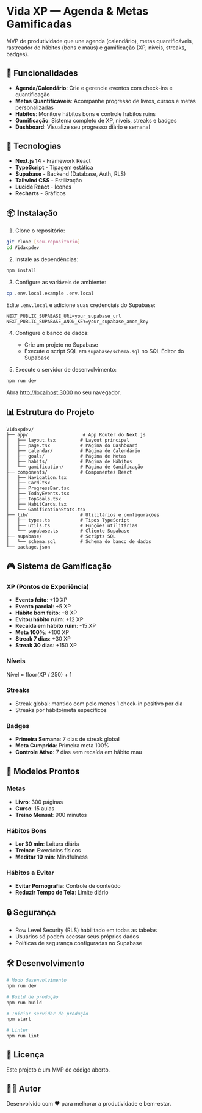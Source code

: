 # Vida XP — Agenda & Metas Gamificadas

MVP de produtividade que une agenda (calendário), metas quantificáveis, rastreador de hábitos (bons e maus) e gamificação (XP, níveis, streaks, badges).

## 🎯 Funcionalidades

- **Agenda/Calendário**: Crie e gerencie eventos com check-ins e quantificação
- **Metas Quantificáveis**: Acompanhe progresso de livros, cursos e metas personalizadas
- **Hábitos**: Monitore hábitos bons e controle hábitos ruins
- **Gamificação**: Sistema completo de XP, níveis, streaks e badges
- **Dashboard**: Visualize seu progresso diário e semanal

## 🚀 Tecnologias

- **Next.js 14** - Framework React
- **TypeScript** - Tipagem estática
- **Supabase** - Backend (Database, Auth, RLS)
- **Tailwind CSS** - Estilização
- **Lucide React** - Ícones
- **Recharts** - Gráficos

## 📦 Instalação

1. Clone o repositório:
```bash
git clone [seu-repositorio]
cd Vidaxpdev
```

2. Instale as dependências:
```bash
npm install
```

3. Configure as variáveis de ambiente:
```bash
cp .env.local.example .env.local
```

Edite `.env.local` e adicione suas credenciais do Supabase:
```
NEXT_PUBLIC_SUPABASE_URL=your_supabase_url
NEXT_PUBLIC_SUPABASE_ANON_KEY=your_supabase_anon_key
```

4. Configure o banco de dados:
   - Crie um projeto no Supabase
   - Execute o script SQL em `supabase/schema.sql` no SQL Editor do Supabase

5. Execute o servidor de desenvolvimento:
```bash
npm run dev
```

Abra [http://localhost:3000](http://localhost:3000) no seu navegador.

## 📊 Estrutura do Projeto

```
Vidaxpdev/
├── app/                    # App Router do Next.js
│   ├── layout.tsx         # Layout principal
│   ├── page.tsx           # Página do Dashboard
│   ├── calendar/          # Página de Calendário
│   ├── goals/             # Página de Metas
│   ├── habits/            # Página de Hábitos
│   └── gamification/      # Página de Gamificação
├── components/            # Componentes React
│   ├── Navigation.tsx
│   ├── Card.tsx
│   ├── ProgressBar.tsx
│   ├── TodayEvents.tsx
│   ├── TopGoals.tsx
│   ├── HabitCards.tsx
│   └── GamificationStats.tsx
├── lib/                   # Utilitários e configurações
│   ├── types.ts           # Tipos TypeScript
│   ├── utils.ts           # Funções utilitárias
│   └── supabase.ts        # Cliente Supabase
├── supabase/              # Scripts SQL
│   └── schema.sql         # Schema do banco de dados
└── package.json
```

## 🎮 Sistema de Gamificação

### XP (Pontos de Experiência)
- **Evento feito**: +10 XP
- **Evento parcial**: +5 XP
- **Hábito bom feito**: +8 XP
- **Evitou hábito ruim**: +12 XP
- **Recaída em hábito ruim**: -15 XP
- **Meta 100%**: +100 XP
- **Streak 7 dias**: +30 XP
- **Streak 30 dias**: +150 XP

### Níveis
Nível = floor(XP / 250) + 1

### Streaks
- Streak global: mantido com pelo menos 1 check-in positivo por dia
- Streaks por hábito/meta específicos

### Badges
- **Primeira Semana**: 7 dias de streak global
- **Meta Cumprida**: Primeira meta 100%
- **Controle Ativo**: 7 dias sem recaída em hábito mau

## 📝 Modelos Prontos

### Metas
- **Livro**: 300 páginas
- **Curso**: 15 aulas
- **Treino Mensal**: 900 minutos

### Hábitos Bons
- **Ler 30 min**: Leitura diária
- **Treinar**: Exercícios físicos
- **Meditar 10 min**: Mindfulness

### Hábitos a Evitar
- **Evitar Pornografia**: Controle de conteúdo
- **Reduzir Tempo de Tela**: Limite diário

## 🔒 Segurança

- Row Level Security (RLS) habilitado em todas as tabelas
- Usuários só podem acessar seus próprios dados
- Políticas de segurança configuradas no Supabase

## 🛠️ Desenvolvimento

```bash
# Modo desenvolvimento
npm run dev

# Build de produção
npm run build

# Iniciar servidor de produção
npm start

# Linter
npm run lint
```

## 📄 Licença

Este projeto é um MVP de código aberto.

## 👨‍💻 Autor

Desenvolvido com ❤️ para melhorar a produtividade e bem-estar.